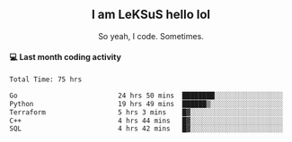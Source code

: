 <h2 align="center">I am LeKSuS hello lol</h2>
<p align="center">So yeah, I code. Sometimes.</p>

#### :computer: Last month coding activity
<!--START_SECTION:waka-->

```txt
Total Time: 75 hrs

Go                         24 hrs 50 mins  ████████░░░░░░░░░░░░░░░░░   31.78 %
Python                     19 hrs 49 mins  ██████▒░░░░░░░░░░░░░░░░░░   25.37 %
Terraform                  5 hrs 3 mins    █▓░░░░░░░░░░░░░░░░░░░░░░░   06.48 %
C++                        4 hrs 44 mins   █▓░░░░░░░░░░░░░░░░░░░░░░░   06.07 %
SQL                        4 hrs 42 mins   █▓░░░░░░░░░░░░░░░░░░░░░░░   06.01 %
```

<!--END_SECTION:waka-->
